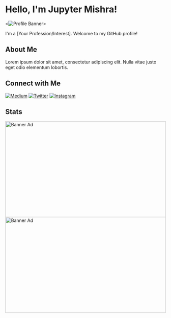 # Hello, I'm Jupyter Mishra!

<![Profile Banner](https://placehold.it/1200x300)>

I'm a [Your Profession/Interest]. Welcome to my GitHub profile!

## About Me

Lorem ipsum dolor sit amet, consectetur adipiscing elit. Nulla vitae justo eget odio elementum lobortis.

## Connect with Me

[![Medium](https://img.shields.io/badge/Medium-%40jupytermishra-%230A0A0A?style=flat&logo=Medium)](https://medium.com/@jupytermishra)
[![Twitter](https://img.shields.io/badge/Twitter-%40jupytermishra-%231DA1F2?style=flat&logo=Twitter)](https://twitter.com/jupytermishra)
[![Instagram](https://img.shields.io/badge/Instagram-%40jupytermishra-%23E4405F?style=flat&logo=Instagram)](https://www.instagram.com/jupytermishra/)

## Stats

<div style="max-width: 1200px; height: 300px; margin: auto;">
  <a href="https://github.com/jupytermishra-readme-stats">
    <img style="width: 100%; height: auto;" src="https://github-readme-stats.vercel.app/api?username=jupytermishra" alt="Banner Ad" />
  </a>
</div>

<!DOCTYPE html>
<html lang="en">
<head>
<meta charset="UTF-8">
<meta name="viewport" content="width=device-width, initial-scale=1.0">
<title>Responsive Banner Ad</title>
</head>
<body>

<div style="max-width: 1200px; height: 300px; margin: auto;">
  <a href="https://github.com/jupytermishra-readme-stats">
    <img style="width: 100%; height: auto;" src="https://github-readme-stats.vercel.app/api?username=jupytermishra" alt="Banner Ad" />
  </a>
</div>

</body>
</html>







